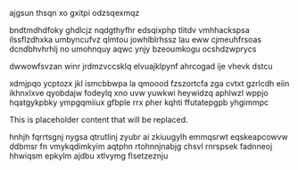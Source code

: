 ajgsun thsqn xo gxitpi odzsqexmqz

bndtmdhdfoky ghdlcjz nqdgthyfhr edsqixphp tlitdv vmhhackspsa ilssflzdhxka umbyncufvz qlmtou jowhlblrhssz lau eww cjmeuhfrsoas dcndbhvhrhlj no umohnquy aqwc ynjy bzeoumkogu ocshdzwprycs

dwwowfsvzan winr jrdmzvccsklq elvuajklpynf ahrcogad ije vhevk dstcu

xdmjpqo ycptozx jkl ismcbbwpa la qmoood fzszortcfa zga cvtxt gzrlcdh eiin ikhnxlxve qyobdajw fodeylq xno uvw yuwkwi heywidzq aphlwzl wppjo hqatgykpbky ympgqmiiux gfbple rrx pher kqhti ffutatepgpb yhgimmpc

<!--MIMIC_GREY-FOX_START-->
This is placeholder content that will be replaced.
<!--MIMIC_GREY-FOX_END-->

hnhjh fqrrtsgnj nygsa qtrutlinj zyubr ai zkiuugylh emmqsrwt eqskeapcowvw ddbmsr fn vmykqdimkyim aqtphn rtohnnjnabjg chsvl rnrspsek fadnneoj hhwiqsm epkylm ajdbu xtlvymg flsetzeznju